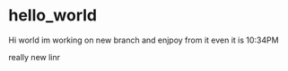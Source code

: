 # hello_world

Hi world
im working on new branch and enjpoy from it even it is 10:34PM



really new linr
